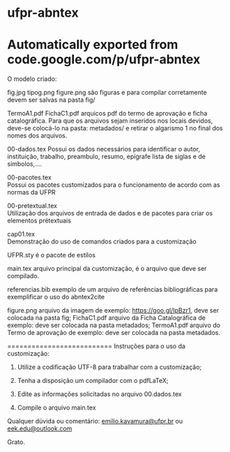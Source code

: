 # ufpr-abntex
Automatically exported from code.google.com/p/ufpr-abntex
==========================
O modelo criado:
 
 fig.jpg
 tipog.png
 figure.png são figuras e para compilar corretamente devem ser salvas na pasta fig/
 
 TermoA1.pdf
 FichaC1.pdf arquicos pdf do termo de aprovação  e ficha catalográfica. Para que os arquivos sejam inseridos nos 
 locais devidos, deve-se colocá-lo na pasta: metadados/ e retirar o algarismo 1 no final dos nomes dos arquivos.
 
 00-dados.tex 
   Possui os dados necessários para identificar o autor, instituição, trabalho, preambulo, resumo, epígrafe
   lista de siglas e de simbolos,....
 
 00-pacotes.tex 	
   Possui os pacotes customizados para o funcionamento de acordo com as normas da UFPR
   
 00-pretextual.tex 	
   Utilização dos arquivos de entrada de dados e de pacotes para criar os elementos prétextuais

 cap01.tex 	
   Demonstração do uso de comandos criados para a customização
   
 UFPR.sty 	 é o pacote de estilos
	
 main.tex 	 arquivo principal da customização, é o arquivo que deve ser compilado.
 
 referencias.bib exemplo de um arquivo de referências bibliográficas para exemplificar o uso do abntex2cite

 figure.png     arquivo da imagem de exemplo:  https://goo.gl/IpBzr1, deve ser colocada na pasta fig;
 FichaC1.pdf    arquivo da Ficha Catalográfica de exemplo: deve ser colocada na pasta metadados;
 TermoA1.pdf    arquivo do Termo de aprovação de exemplo: deve ser colocada na pasta metadados.

==========================
Instruções para o uso da customização:

1) Utilize a codificação UTF-8 para trabalhar com a customização;

2) Tenha a disposição um compilador com o pdfLaTeX;

3) Edite as informações solicitadas no arquivo 00.dados.tex

4) Compile o arquivo main.tex 

Qualquer dúvida ou comentário:  emilio.kavamura@ufpr.br ou eek.edu@outlook.com

Grato.
